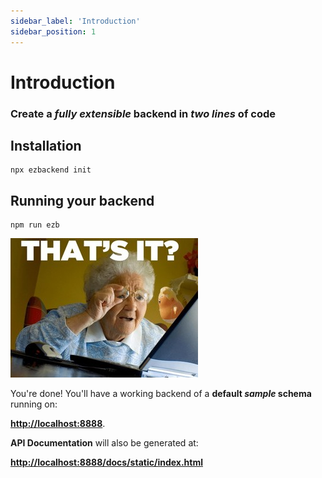 ```yaml
---
sidebar_label: 'Introduction'
sidebar_position: 1
---
```


# Introduction

### Create a *fully extensible* backend in *two lines* of code

## Installation

```
npx ezbackend init
```

## Running your backend
```
npm run ezb
```

![drawing](thats-it.jpg)


You're done! You'll have a working backend of a **default *sample* schema** running on:

**[http://localhost:8888](http://localhost:8888)**. 

**API Documentation** will also be generated at:

**[http://localhost:8888/docs/static/index.html](http://localhost:8888/docs/static/index.html)**


<!-- ## How It Works

Ezbackend uses [fastify](https://www.fastify.io/) and [sequelize](https://sequelize.org/master/) under the hood, so once you specify your database schema, you will have:
1. CRUD REST Endpoints
1. Automatic API documentation
1. Nested CRUD Endpoints - *Work In Progress*
1. [json-server](https://github.com/typicode/json-server) style queries - *Future Work* -->

<!-- <br/> 

-->



